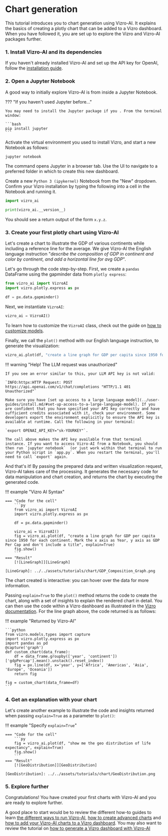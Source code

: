 # Chart generation
This tutorial introduces you to chart generation using Vizro-AI. It explains the basics of creating a plotly chart that can be added to a Vizro dashboard. When you have followed it, you are set up to explore the Vizro and Vizro-AI packages further.

<!-- vale off -->
### 1. Install Vizro-AI and its dependencies
<!-- vale on -->

If you haven't already installed Vizro-AI and set up the API key for OpenAI, follow the [installation guide](../user-guides/install.md).

<!-- vale off -->
### 2. Open a Jupyter Notebook
<!-- vale on -->

A good way to initially explore Vizro-AI is from inside a Jupyter Notebook.

??? "If you haven't used Jupyter before..."

    You may need to install the Jupyter package if you . From the terminal window:

    ```bash
    pip install jupyter
    ```

Activate the virtual environment you used to install Vizro, and start a new Notebook as follows:

```bash
jupyter notebook
```

The command opens Jupyter in a browser tab. Use the UI to navigate to a preferred folder in which to create this new dashboard.

Create a new `Python 3 (ipykernel)` Notebook from the "New" dropdown. Confirm your Vizro installation by typing the following into a cell in the Notebook and running it.

```py
import vizro_ai

print(vizro_ai.__version__)
```

You should see a return output of the form `x.y.z`.

<!-- vale off -->
### 3. Create your first plotly chart using Vizro-AI
<!-- vale on -->

Let's create a chart to illustrate the GDP of various continents while including a reference line for the average. We give Vizro-AI the English language instruction "*describe the composition of GDP in continent and color by continent, and add a horizontal line for avg GDP*".

Let's go through the code step-by-step. First, we create a `pandas` DataFrame using the gapminder data from `plotly express`:

```python
from vizro_ai import VizroAI
import vizro.plotly.express as px

df = px.data.gapminder()
```


Next, we instantiate `VizroAI`:

```python
vizro_ai = VizroAI()
```
To learn how to customize the `VizroAI` class, check out the guide on [how to customize models](../user-guides/customize-vizro-ai.md).

Finally, we call the `plot()` method with our English language instruction, to generate the visualization:

```python
vizro_ai.plot(df, "create a line graph for GDP per capita since 1950 for each continent. Mark the x axis as Year, y axis as GDP Per Cap and don't include a title")
```

!!! warning "Help! The LLM request was unauthorized"

    If you see an error similar to this, your LLM API key is not valid:

    `INFO:httpx:HTTP Request: POST https://api.openai.com/v1/chat/completions "HTTP/1.1 401 Unauthorized"`

    Make sure you have [set up access to a large language model](../user-guides/install.md/#set-up-access-to-a-large-language-model). If you are confident that you have specified your API key correctly and have sufficient credits associated with it, check your environment. Some developers export the environment explicitly to ensure the API key is available at runtime. Call the following in your terminal:

    `export OPENAI_API_KEY="sk-YOURKEY"`.

    The call above makes the API key available from that terminal instance. If you want to access Vizro-AI from a Notebook, you should then run `jupyter notebook`  (or just work within that terminal to run your Python script in `app.py`. When you restart the terminal, you'll need to call `export` again.

And that's it! By passing the prepared data and written visualization request, Vizro-AI takes care of the processing. It generates the necessary code for data manipulation and chart creation, and returns the chart by executing the generated code.

!!! example "Vizro AI Syntax"

    === "Code for the cell"
        ```py
        from vizro_ai import VizroAI
        import vizro.plotly.express as px

        df = px.data.gapminder()

        vizro_ai = VizroAI()
        fig = vizro_ai.plot(df, "create a line graph for GDP per capita since 1950 for each continent. Mark the x axis as Year, y axis as GDP Per Cap and don't include a title", explain=True)
        fig.show()
        ```
    === "Result"
        [![LineGraph]][LineGraph]

    [LineGraph]: ../../assets/tutorials/chart/GDP_Composition_Graph.png

The chart created is interactive: you can hover over the data for more information.

Passing `explain=True` to the `plot()` method returns the code to create the chart, along with a set of insights to explain the rendered chart in detail. You can then use the code within a Vizro dashboard as illustrated in the [Vizro documentation](https://vizro.readthedocs.io/en/stable/pages/tutorials/explore-components/#22-add-further-components). For the line graph above, the code returned is as follows:

!!! example "Returned by Vizro-AI"

    ```python
    from vizro.models.types import capture
    import vizro.plotly.express as px
    import pandas as pd
    @capture('graph')
    def custom_chart(data_frame):
        df = data_frame.groupby(['year', 'continent'])['gdpPercap'].mean().unstack().reset_index()
        fig = px.line(df, x='year', y=['Africa', 'Americas', 'Asia', 'Europe', 'Oceania'])
        return fig

    fig = custom_chart(data_frame=df)
    ```

<!-- vale off -->
### 4. Get an explanation with your chart
<!-- vale on -->

Let's create another example to illustrate the code and insights returned when passing `explain=True` as a parameter to `plot()`:

!!! example "Specify  `explain=True`"

    === "Code for the cell"
        ```py
        fig = vizro_ai.plot(df, "show me the geo distribution of life expectancy", explain=True)
        fig.show()
        ```
    === "Result"
        [![GeoDistribution]][GeoDistribution]

    [GeoDistribution]: ../../assets/tutorials/chart/GeoDistribution.png

<!-- vale off -->
### 5. Explore further
<!-- vale on -->


Congratulations! You have created your first charts with Vizro-AI and you are ready to explore further.

A good place to start would be to review the different how-to guides to learn [the different ways to run Vizro-AI](../user-guides/run-vizro-ai.md), [how to create advanced charts](../user-guides/create-advanced-charts.md) and [how to add your Vizro-AI charts to a Vizro dashboard](../user-guides/add-generated-chart-usecase.md). You may also want to review the tutorial on [how to generate a Vizro dashboard with Vizro-AI](quickstart-dashboard.md)
